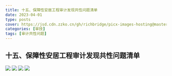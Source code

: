 ```yaml
---
title: 十五、保障性安居工程审计发现共性问题清单
date: 2023-04-01
type: posts
cover: https://jsd.cdn.zzko.cn/gh/richbridge/picx-images-hosting@master/thumbnail/audit.jpg
categories: [审技]
tags: [审计共性问题]
---
```

## 十五、保障性安居工程审计发现共性问题清单

![](https://img.richfan.site/audit/审计发现共性问题清单/十五、保障性安居工程审计发现共性问题清单/保障性安居工程审计发现共性问题清单106.webp)
![](https://img.richfan.site/audit/审计发现共性问题清单/十五、保障性安居工程审计发现共性问题清单/保障性安居工程审计发现共性问题清单107.webp)
![](https://img.richfan.site/audit/审计发现共性问题清单/十五、保障性安居工程审计发现共性问题清单/保障性安居工程审计发现共性问题清单108.webp)
![](https://img.richfan.site/audit/审计发现共性问题清单/十五、保障性安居工程审计发现共性问题清单/保障性安居工程审计发现共性问题清单109.webp)
